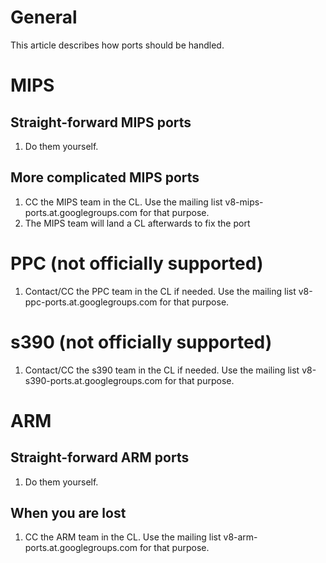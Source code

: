 # General
This article describes how ports should be handled.

# MIPS
## Straight-forward MIPS ports
  1. Do them yourself.

## More complicated MIPS ports
  1. CC the MIPS team in the CL. Use the mailing list v8-mips-ports.at.googlegroups.com for that purpose.
  1. The MIPS team will land a CL afterwards to fix the port

# PPC (not officially supported)
  1. Contact/CC the PPC team in the CL if needed. Use the mailing list v8-ppc-ports.at.googlegroups.com for that purpose.

# s390 (not officially supported)
  1. Contact/CC the s390 team in the CL if needed. Use the mailing list v8-s390-ports.at.googlegroups.com for that purpose.

# ARM
## Straight-forward ARM ports
  1. Do them yourself.

## When you are lost
  1. CC the ARM team in the CL. Use the mailing list v8-arm-ports.at.googlegroups.com for that purpose.